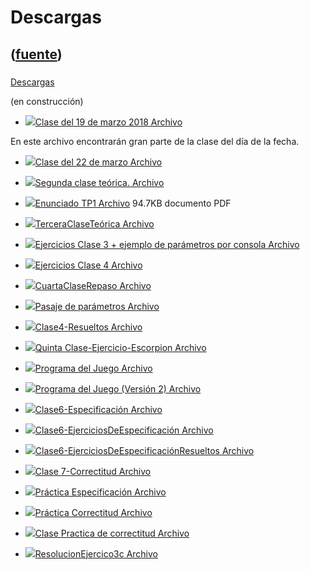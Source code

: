 # Descargas
([fuente](https://campus.exactas.uba.ar/course/view.php?id=1010&section=3))
---
###
[Descargas](https://campus.exactas.uba.ar/course/view.php?id=1010&section=3)

(en construcción)

  - [![ ](https://campus.exactas.uba.ar/theme/image.php/aardvark/core/1524752928/f/pdf-24)Clase del 19 de marzo 2018 Archivo](https://campus.exactas.uba.ar/mod/resource/view.php?id=59822)

En este archivo encontrarán gran parte de la clase del día de la fecha.

  - [![ ](https://campus.exactas.uba.ar/theme/image.php/aardvark/core/1524752928/f/archive-24)Clase del 22 de marzo Archivo](https://campus.exactas.uba.ar/mod/resource/view.php?id=60049)

  - [![ ](https://campus.exactas.uba.ar/theme/image.php/aardvark/core/1524752928/f/pdf-24)Segunda clase teórica. Archivo](https://campus.exactas.uba.ar/mod/resource/view.php?id=60054)

  - [![ ](https://campus.exactas.uba.ar/theme/image.php/aardvark/core/1524752928/f/pdf-24)Enunciado TP1 Archivo](https://campus.exactas.uba.ar/mod/resource/view.php?id=60175) 94.7KB documento PDF

  - [![ ](https://campus.exactas.uba.ar/theme/image.php/aardvark/core/1524752928/f/pdf-24)TerceraClaseTeórica Archivo](https://campus.exactas.uba.ar/mod/resource/view.php?id=60177)

  - [![ ](https://campus.exactas.uba.ar/theme/image.php/aardvark/core/1524752928/f/archive-24)Ejercicios Clase 3 + ejemplo de parámetros por consola Archivo](https://campus.exactas.uba.ar/mod/resource/view.php?id=60185)

  - [![ ](https://campus.exactas.uba.ar/theme/image.php/aardvark/core/1524752928/f/pdf-24)Ejercicios Clase 4 Archivo](https://campus.exactas.uba.ar/mod/resource/view.php?id=60482)

  - [![ ](https://campus.exactas.uba.ar/theme/image.php/aardvark/core/1524752928/f/pdf-24)CuartaClaseRepaso Archivo](https://campus.exactas.uba.ar/mod/resource/view.php?id=60499)

  - [![ ](https://campus.exactas.uba.ar/theme/image.php/aardvark/core/1524752928/f/pdf-24)Pasaje de parámetros Archivo](https://campus.exactas.uba.ar/mod/resource/view.php?id=60596)

  - [![ ](https://campus.exactas.uba.ar/theme/image.php/aardvark/core/1524752928/f/archive-24)Clase4-Resueltos Archivo](https://campus.exactas.uba.ar/mod/resource/view.php?id=60610)

  - [![ ](https://campus.exactas.uba.ar/theme/image.php/aardvark/core/1524752928/f/pdf-24)Quinta Clase-Ejercicio-Escorpion Archivo](https://campus.exactas.uba.ar/mod/resource/view.php?id=60788)

  - [![ ](https://campus.exactas.uba.ar/theme/image.php/aardvark/core/1524752928/f/sourcecode-24)Programa del Juego Archivo](https://campus.exactas.uba.ar/mod/resource/view.php?id=60789)

  - [![ ](https://campus.exactas.uba.ar/theme/image.php/aardvark/core/1524752928/f/sourcecode-24)Programa del Juego (Versión 2) Archivo](https://campus.exactas.uba.ar/mod/resource/view.php?id=60807)

  - [![ ](https://campus.exactas.uba.ar/theme/image.php/aardvark/core/1524752928/f/pdf-24)Clase6-Especificación Archivo](https://campus.exactas.uba.ar/mod/resource/view.php?id=60913)

  - [![ ](https://campus.exactas.uba.ar/theme/image.php/aardvark/core/1524752928/f/pdf-24)Clase6-EjerciciosDeEspecificación Archivo](https://campus.exactas.uba.ar/mod/resource/view.php?id=60932)

  - [![ ](https://campus.exactas.uba.ar/theme/image.php/aardvark/core/1524752928/f/pdf-24)Clase6-EjerciciosDeEspecificaciónResueltos Archivo](https://campus.exactas.uba.ar/mod/resource/view.php?id=61072)

  - [![ ](https://campus.exactas.uba.ar/theme/image.php/aardvark/core/1524752928/f/pdf-24)Clase 7-Correctitud Archivo](https://campus.exactas.uba.ar/mod/resource/view.php?id=61084)

  - [![ ](https://campus.exactas.uba.ar/theme/image.php/aardvark/core/1524752928/f/pdf-24)Práctica Especificación Archivo](https://campus.exactas.uba.ar/mod/resource/view.php?id=61206)

  - [![ ](https://campus.exactas.uba.ar/theme/image.php/aardvark/core/1524752928/f/pdf-24)Práctica Correctitud Archivo](https://campus.exactas.uba.ar/mod/resource/view.php?id=61207)

  - [![ ](https://campus.exactas.uba.ar/theme/image.php/aardvark/core/1524752928/f/pdf-24)Clase Practica de correctitud Archivo](https://campus.exactas.uba.ar/mod/resource/view.php?id=61268)

  - [![ ](https://campus.exactas.uba.ar/theme/image.php/aardvark/core/1524752928/f/pdf-24)ResolucionEjercico3c Archivo](https://campus.exactas.uba.ar/mod/resource/view.php?id=61825)

